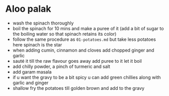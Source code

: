 # Aloo palak

- wash the spinach thoroughly
- boil the spinach for 10 mins and make a puree of it (add a bit of sugar to the boiling water so that spinach retains its color)
- follow the same procedure as `01-potatoes.md` but take less potatoes here spinach is the star
- when adding cumin, cinnamon and cloves add chopped ginger and garlic
- sauté it till the raw flavour goes away add puree to it let it boil
- add chilly powder, a pinch of turmeric and salt
- add garam masala
- if u want the gravy to be a bit spicy u can add green chillies along with garlic and ginger
- shallow fry the potatoes till golden brown and add to the gravy
